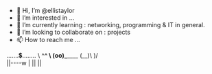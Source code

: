 - 👋 Hi, I’m @ellistaylor
- 👀 I’m interested in ...
- 🌱 I’m currently learning : networking, programming & IT in general.
- 💞️ I’m looking to collaborate on : projects
- 📫 How to reach me ...


 .......💲........
        \   ^__^
         \  (oo)\_______
            (__)\       )\/\
                ||----w |
                ||     ||
